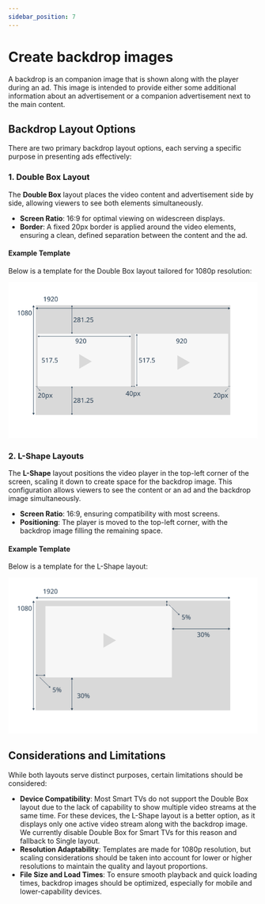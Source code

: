 ```yaml
---
sidebar_position: 7
---
```


# Create backdrop images

A backdrop is an companion image that is shown along with the player during an ad.
This image is intended to provide either some additional information about an advertisement or a companion advertisement next to the main content.

## Backdrop Layout Options

There are two primary backdrop layout options, each serving a specific purpose in presenting ads effectively:

### 1. Double Box Layout

The **Double Box** layout places the video content and advertisement side by side, allowing viewers to see both elements simultaneously.

- **Screen Ratio**: 16:9 for optimal viewing on widescreen displays.
- **Border**: A fixed 20px border is applied around the video elements, ensuring a clean, defined separation between the content and the ad.

#### Example Template

Below is a template for the Double Box layout tailored for 1080p resolution:

![Double box Template.png](../assets/img/backdrop-doublebox-template.png)

### 2. L-Shape Layouts

The **L-Shape** layout positions the video player in the top-left corner of the screen, scaling it down to create space for the backdrop image.
This configuration allows viewers to see the content or an ad and the backdrop image simultaneously.

- **Screen Ratio**: 16:9, ensuring compatibility with most screens.
- **Positioning**: The player is moved to the top-left corner, with the backdrop image filling the remaining space.

#### Example Template

Below is a template for the L-Shape layout:

![L-Shape Template.png](../assets/img/backdrop-lshape-template.png)

## Considerations and Limitations

While both layouts serve distinct purposes, certain limitations should be considered:

- **Device Compatibility**: Most Smart TVs do not support the Double Box layout due to the lack of capability to show multiple video streams at the same time. For these devices, the L-Shape layout is a better option, as it displays only one active video stream along with the backdrop image. We currently disable Double Box for Smart TVs for this reason and fallback to Single layout.
- **Resolution Adaptability**: Templates are made for 1080p resolution, but scaling considerations should be taken into account for lower or higher resolutions to maintain the quality and layout proportions.
- **File Size and Load Times**: To ensure smooth playback and quick loading times, backdrop images should be optimized, especially for mobile and lower-capability devices.
